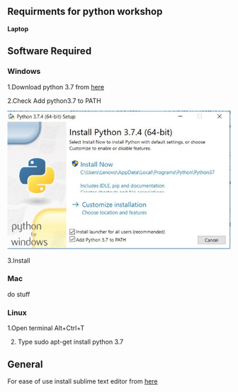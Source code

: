 ## Requirments for python workshop
**Laptop**
## Software Required
### Windows
1.Download python 3.7 from [here](https://www.python.org/downloads/release/python-374/)

2.Check Add python3.7 to PATH

![Check Add python3.7 to PATH](https://raw.githubusercontent.com/SV-1509/IEEE-RAS-Python-session/master/pyth.JPG)

3.Install
### Mac
do stuff
### Linux
1.Open terminal Alt+Ctrl+T

2. Type sudo apt-get install python 3.7
## General
For ease of use install sublime text editor from [here](http://www.sublimetext.com/3)

